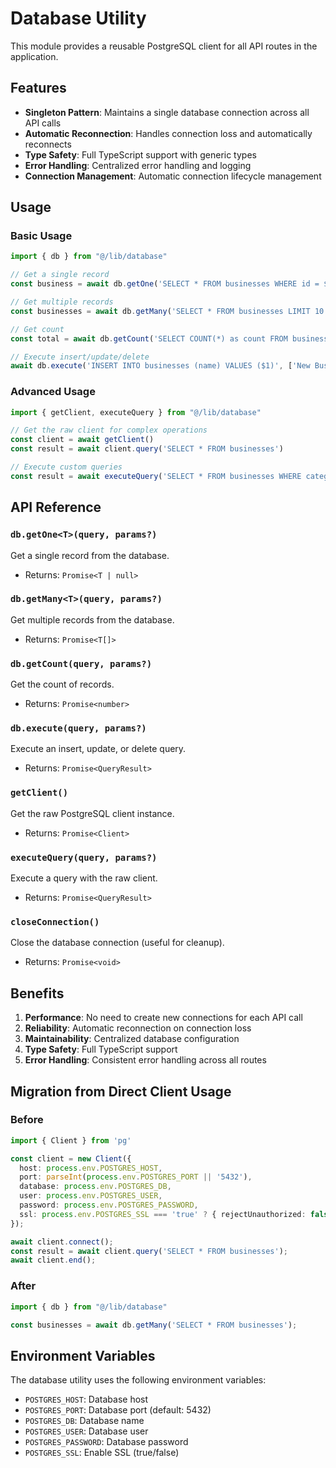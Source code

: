 # Database Utility

This module provides a reusable PostgreSQL client for all API routes in the application.

## Features

- **Singleton Pattern**: Maintains a single database connection across all API calls
- **Automatic Reconnection**: Handles connection loss and automatically reconnects
- **Type Safety**: Full TypeScript support with generic types
- **Error Handling**: Centralized error handling and logging
- **Connection Management**: Automatic connection lifecycle management

## Usage

### Basic Usage

```typescript
import { db } from "@/lib/database"

// Get a single record
const business = await db.getOne('SELECT * FROM businesses WHERE id = $1', [123])

// Get multiple records
const businesses = await db.getMany('SELECT * FROM businesses LIMIT 10')

// Get count
const total = await db.getCount('SELECT COUNT(*) as count FROM businesses')

// Execute insert/update/delete
await db.execute('INSERT INTO businesses (name) VALUES ($1)', ['New Business'])
```

### Advanced Usage

```typescript
import { getClient, executeQuery } from "@/lib/database"

// Get the raw client for complex operations
const client = await getClient()
const result = await client.query('SELECT * FROM businesses')

// Execute custom queries
const result = await executeQuery('SELECT * FROM businesses WHERE category = $1', ['Restaurant'])
```

## API Reference

### `db.getOne<T>(query, params?)`
Get a single record from the database.
- Returns: `Promise<T | null>`

### `db.getMany<T>(query, params?)`
Get multiple records from the database.
- Returns: `Promise<T[]>`

### `db.getCount(query, params?)`
Get the count of records.
- Returns: `Promise<number>`

### `db.execute(query, params?)`
Execute an insert, update, or delete query.
- Returns: `Promise<QueryResult>`

### `getClient()`
Get the raw PostgreSQL client instance.
- Returns: `Promise<Client>`

### `executeQuery(query, params?)`
Execute a query with the raw client.
- Returns: `Promise<QueryResult>`

### `closeConnection()`
Close the database connection (useful for cleanup).
- Returns: `Promise<void>`

## Benefits

1. **Performance**: No need to create new connections for each API call
2. **Reliability**: Automatic reconnection on connection loss
3. **Maintainability**: Centralized database configuration
4. **Type Safety**: Full TypeScript support
5. **Error Handling**: Consistent error handling across all routes

## Migration from Direct Client Usage

### Before
```typescript
import { Client } from 'pg'

const client = new Client({
  host: process.env.POSTGRES_HOST,
  port: parseInt(process.env.POSTGRES_PORT || '5432'),
  database: process.env.POSTGRES_DB,
  user: process.env.POSTGRES_USER,
  password: process.env.POSTGRES_PASSWORD,
  ssl: process.env.POSTGRES_SSL === 'true' ? { rejectUnauthorized: false } : false
});

await client.connect();
const result = await client.query('SELECT * FROM businesses');
await client.end();
```

### After
```typescript
import { db } from "@/lib/database"

const businesses = await db.getMany('SELECT * FROM businesses');
```

## Environment Variables

The database utility uses the following environment variables:

- `POSTGRES_HOST`: Database host
- `POSTGRES_PORT`: Database port (default: 5432)
- `POSTGRES_DB`: Database name
- `POSTGRES_USER`: Database user
- `POSTGRES_PASSWORD`: Database password
- `POSTGRES_SSL`: Enable SSL (true/false) 